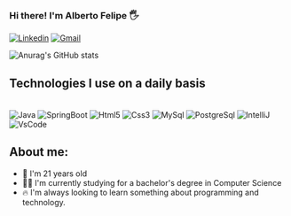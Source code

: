 ### Hi there! I'm Alberto Felipe 🖐️
[![Linkedin](https://img.shields.io/badge/LinkedIn-0077B5?style=for-the-badge&logo=linkedin&logoColor=white)](https://www.linkedin.com/in/alberto-sena-4351a4227/)
[![Gmail](https://img.shields.io/badge/Gmail-D14836?style=for-the-badge&logo=gmail&logoColor=white "Gmail")](mailto:felipe0032sena@gmail.com)

![Anurag's GitHub stats](https://github-readme-stats.vercel.app/api?username=albertofelipe&show_icons=true&bg_color=00000000)

## Technologies I use on a daily basis

<div style="display:inline_block"><br/>
    <img align = "center" alt="Java" src="https://img.shields.io/badge/Java-ED8B00?style=for-the-badge&logo=openjdk&logoColor=white"/>
    <img align = "center" alt="SpringBoot" src="https://img.shields.io/badge/Spring-6DB33F?style=for-the-badge&logo=spring&logoColor=white"/>
    <img align = "center" alt="Html5" src="https://img.shields.io/badge/HTML5-E34F26?style=for-the-badge&logo=html5&logoColor=white"/>
    <img align = "center" alt="Css3" src="https://img.shields.io/badge/CSS3-1572B6?style=for-the-badge&logo=css3&logoColor=white"/>
    <img align = "center" alt="MySql" src="https://img.shields.io/badge/MySQL-00000F?style=for-the-badge&logo=mysql&logoColor=white"/>
    <img align = "center" alt="PostgreSql" src="https://img.shields.io/badge/PostgreSQL-316192?style=for-the-badge&logo=postgresql&logoColor=white"/>
    <img align = "center" alt="IntelliJ" src="https://img.shields.io/badge/IntelliJ_IDEA-000000.svg?style=for-the-badge&logo=intellij-idea&logoColor=white"/>
    <img align = "center" alt="VsCode" src="https://img.shields.io/badge/Visual_Studio_Code-0078D4?style=for-the-badge&logo=visual%20studio%20code&logoColor=white"/>
</div>

## About me:

- 😬  I'm 21 years old  
- 👨‍💻 I'm currently studying for a bachelor's degree in Computer Science
- 🔥 I'm always looking to learn something about programming and technology.

